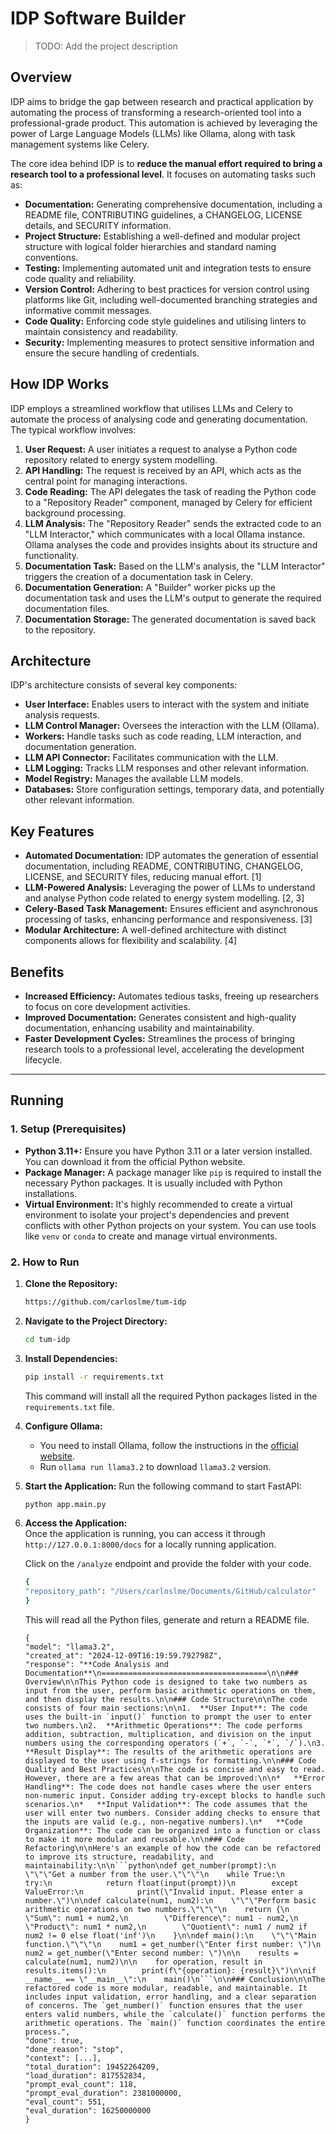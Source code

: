 # IDP Software Builder

> TODO: Add the project description

## Overview

IDP aims to bridge the gap between research and practical application by automating the process of transforming a research-oriented tool into a professional-grade product. This automation is achieved by leveraging the power of Large Language Models (LLMs) like Ollama, along with task management systems like Celery.

The core idea behind IDP is to **reduce the manual effort required to bring a research tool to a professional level**. It focuses on automating tasks such as:

* **Documentation:** Generating comprehensive documentation, including a README file, CONTRIBUTING guidelines, a CHANGELOG, LICENSE details, and SECURITY information.
* **Project Structure:** Establishing a well-defined and modular project structure with logical folder hierarchies and standard naming conventions.
* **Testing:** Implementing automated unit and integration tests to ensure code quality and reliability.
* **Version Control:** Adhering to best practices for version control using platforms like Git, including well-documented branching strategies and informative commit messages.
* **Code Quality:** Enforcing code style guidelines and utilising linters to maintain consistency and readability.
* **Security:** Implementing measures to protect sensitive information and ensure the secure handling of credentials.

## How IDP Works

IDP employs a streamlined workflow that utilises LLMs and Celery to automate the process of analysing code and generating documentation. The typical workflow involves:

1. **User Request:** A user initiates a request to analyse a Python code repository related to energy system modelling.
2. **API Handling:** The request is received by an API, which acts as the central point for managing interactions.
3. **Code Reading:** The API delegates the task of reading the Python code to a "Repository Reader" component, managed by Celery for efficient background processing.
4. **LLM Analysis:** The "Repository Reader" sends the extracted code to an "LLM Interactor," which communicates with a local Ollama instance. Ollama analyses the code and provides insights about its structure and functionality.
5. **Documentation Task:** Based on the LLM's analysis, the "LLM Interactor" triggers the creation of a documentation task in Celery.
6. **Documentation Generation:** A "Builder" worker picks up the documentation task and uses the LLM's output to generate the required documentation files.
7. **Documentation Storage:** The generated documentation is saved back to the repository.

## Architecture

IDP's architecture consists of several key components:

* **User Interface:** Enables users to interact with the system and initiate analysis requests.
* **LLM Control Manager:** Oversees the interaction with the LLM (Ollama).
* **Workers:** Handle tasks such as code reading, LLM interaction, and documentation generation.
* **LLM API Connector:** Facilitates communication with the LLM.
* **LLM Logging:** Tracks LLM responses and other relevant information.
* **Model Registry:** Manages the available LLM models.
* **Databases:** Store configuration settings, temporary data, and potentially other relevant information.

## Key Features

* **Automated Documentation:** IDP automates the generation of essential documentation, including README, CONTRIBUTING, CHANGELOG, LICENSE, and SECURITY files, reducing manual effort. [1]
* **LLM-Powered Analysis:** Leveraging the power of LLMs to understand and analyse Python code related to energy system modelling. [2, 3]
* **Celery-Based Task Management:** Ensures efficient and asynchronous processing of tasks, enhancing performance and responsiveness. [3]
* **Modular Architecture:** A well-defined architecture with distinct components allows for flexibility and scalability. [4]

## Benefits

* **Increased Efficiency:** Automates tedious tasks, freeing up researchers to focus on core development activities.
* **Improved Documentation:** Generates consistent and high-quality documentation, enhancing usability and maintainability.
* **Faster Development Cycles:** Streamlines the process of bringing research tools to a professional level, accelerating the development lifecycle.

***

## Running

### 1. Setup (Prerequisites)

* **Python 3.11+:** Ensure you have Python 3.11 or a later version installed. You can download it from the official Python website.
* **Package Manager:** A package manager like `pip` is required to install the necessary Python packages. It is usually included with Python installations.
* **Virtual Environment:** It's highly recommended to create a virtual environment to isolate your project's dependencies and prevent conflicts with other Python projects on your system. You can use tools like `venv` or `conda` to create and manage virtual environments.

### 2. How to Run

1. **Clone the Repository:**

    ```bash
    https://github.com/carloslme/tum-idp
    ```

2. **Navigate to the Project Directory:**

    ```bash
    cd tum-idp
    ```

3. **Install Dependencies:**

    ```bash
    pip install -r requirements.txt
    ```

    This command will install all the required Python packages listed in the `requirements.txt` file.

4. **Configure Ollama:**
    * You need to install Ollama, follow the instructions in the [official website](https://github.com/ollama/ollama?tab=readme-ov-file#macos).
    * Run `ollama run llama3.2` to download `llama3.2` version.

5. **Start the Application:**
    Run the following command to start FastAPI:

    ```bash
    python app.main.py
    ```

6. **Access the Application:**  
    Once the application is running, you can access it through `http://127.0.0.1:8000/docs` for a locally running application.

    Click on the `/analyze` endpoint and provide the folder with your code.

    ```bash
    {
    "repository_path": "/Users/carloslme/Documents/GitHub/calculator"
    }
    ```

    This will read all the Python files, generate and return a README file.

    ```
    {
    "model": "llama3.2",
    "created_at": "2024-12-09T16:19:59.792798Z",
    "response": "**Code Analysis and Documentation**\n=====================================\n\n### Overview\n\nThis Python code is designed to take two numbers as input from the user, perform basic arithmetic operations on them, and then display the results.\n\n### Code Structure\n\nThe code consists of four main sections:\n\n1.  **User Input**: The code uses the built-in `input()` function to prompt the user to enter two numbers.\n2.  **Arithmetic Operations**: The code performs addition, subtraction, multiplication, and division on the input numbers using the corresponding operators (`+`, `-`, `*`, `/`).\n3.  **Result Display**: The results of the arithmetic operations are displayed to the user using f-strings for formatting.\n\n### Code Quality and Best Practices\n\nThe code is concise and easy to read. However, there are a few areas that can be improved:\n\n*   **Error Handling**: The code does not handle cases where the user enters non-numeric input. Consider adding try-except blocks to handle such scenarios.\n*   **Input Validation**: The code assumes that the user will enter two numbers. Consider adding checks to ensure that the inputs are valid (e.g., non-negative numbers).\n*   **Code Organization**: The code can be organized into a function or class to make it more modular and reusable.\n\n### Code Refactoring\n\nHere's an example of how the code can be refactored to improve its structure, readability, and maintainability:\n\n```python\ndef get_number(prompt):\n    \"\"\"Get a number from the user.\"\"\"\n    while True:\n        try:\n            return float(input(prompt))\n        except ValueError:\n            print(\"Invalid input. Please enter a number.\")\n\ndef calculate(num1, num2):\n    \"\"\"Perform basic arithmetic operations on two numbers.\"\"\"\n    return {\n        \"Sum\": num1 + num2,\n        \"Difference\": num1 - num2,\n        \"Product\": num1 * num2,\n        \"Quotient\": num1 / num2 if num2 != 0 else float('inf')\n    }\n\ndef main():\n    \"\"\"Main function.\"\"\"\n    num1 = get_number(\"Enter first number: \")\n    num2 = get_number(\"Enter second number: \")\n\n    results = calculate(num1, num2)\n\n    for operation, result in results.items():\n        print(f\"{operation}: {result}\")\n\nif __name__ == \"__main__\":\n    main()\n```\n\n### Conclusion\n\nThe refactored code is more modular, readable, and maintainable. It includes input validation, error handling, and a clear separation of concerns. The `get_number()` function ensures that the user enters valid numbers, while the `calculate()` function performs the arithmetic operations. The `main()` function coordinates the entire process.",
    "done": true,
    "done_reason": "stop",
    "context": [...],
    "total_duration": 19452264209,
    "load_duration": 817552834,
    "prompt_eval_count": 118,
    "prompt_eval_duration": 2381000000,
    "eval_count": 551,
    "eval_duration": 16250000000
    }
    ```
